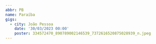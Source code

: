 ```yaml
---
abbr: PB
name: Paraíba
gigs:
  - city: João Pessoa
    date: '30/03/2023 00:00'
    poster: 334572470_890789002146539_7372616520875028939_n.jpeg
---
```


